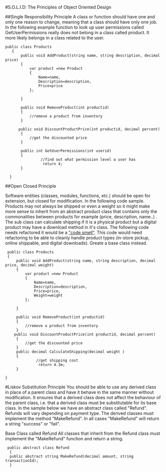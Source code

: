 #S.O.L.I.D: The Principles of Object Oriented Design

##Single Responsibility Principle
A class or function should have one and only one reason to change, meaning that a class should have only one job. In the following example 
function to look up user permissions called GetUserPermissions really does not belong in a class called product. It more likely belongs in a class related to the user. 
```
public class Products
   {
       public void AddProduct(string name, string description, decimal price)
       {
           var product =new Product
           {
               Name=name,
               Description=description,
               Price=price
           };

       }
       
       public void RemoveProduct(int productid)
       {
           //remove a product from inventory
       }
       
      public void DiscountProductPrice(int productid, decimal percent)
       {
           //get the discounted price
       }
       
       public int GetUserPermissions(int userid)
       {
                //find out what permission level a user has
                 return 4;
       }

  }
```

  
##Open Closed Principle
  
 Software entities (classes, modules, functions, etc.) should be open for extension, but closed for modification. In the following code sample.
  Products may not always be shipped or even a weight so it might make more sense to inherit from an abstract product class that contains only the
  commonalities between products for example (price, description, name..) . The sub class can calculate shipping if it is a physical product but a digital product
  may have a download method in it's class. The following code needs refactored it would be a ["code smell"](https://en.wikipedia.org/wiki/Code_smell). This code would need refactoring to be able 
  to cleanly handle product types (in-store pickup, online shippable, and digital downloads). Greate a base class instead. 
  
  ```
   public class Products
   {
       public void AddProduct(string name, string description, decimal price, decimal weight)
       {
           var product =new Product
           {
               Name=name,
               Description=description,
               Price=price,
               Weight=weight
           };

       }

       public void RemoveProduct(int productid)
       {
           //remove a product from inventory
       }
      public void DiscountProductPrice(int productid, decimal percent)
       {
           //get the discounted price
       }
       public decimal CalculateShipping(decimal weight )
       {
                //get shipping cost
                 return 4.3m;
       }

  }
```

#Liskov Substitution Principle
 You should be able to use any derived class in place of a parent class and have it behave in the same manner without modification. 
 It ensures that a derived class does not affect the behaviour of the parent class, i.e. that a derived class must be substitutable for its base class. In the sample below we have an abstract class called "Refund". Refunds will vary
 depending on payment type. The derived classes must implement the method "MakeRefund". In all cases "MakeRefund" will return a string "success" or "fail".
 
 Base Class called Refund
 All classes that inherit from the Refund class must implement the "MakeRefund" function and return a string. 
 ```
  public abstract class Refund
   {  
   public abstract string MakeRefund(decimal amount, string transactionId);
   }
 ```
 

  
  
